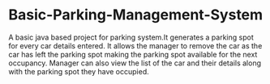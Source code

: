 # Basic-Parking-Management-System
A basic java based project for parking system.It generates a parking spot for every car details entered. It allows the manager to remove the car as the car has  left the parking spot making the parking spot available for the next occupancy. Manager can also view the list of the car and their details along with the parking spot they have occupied.
